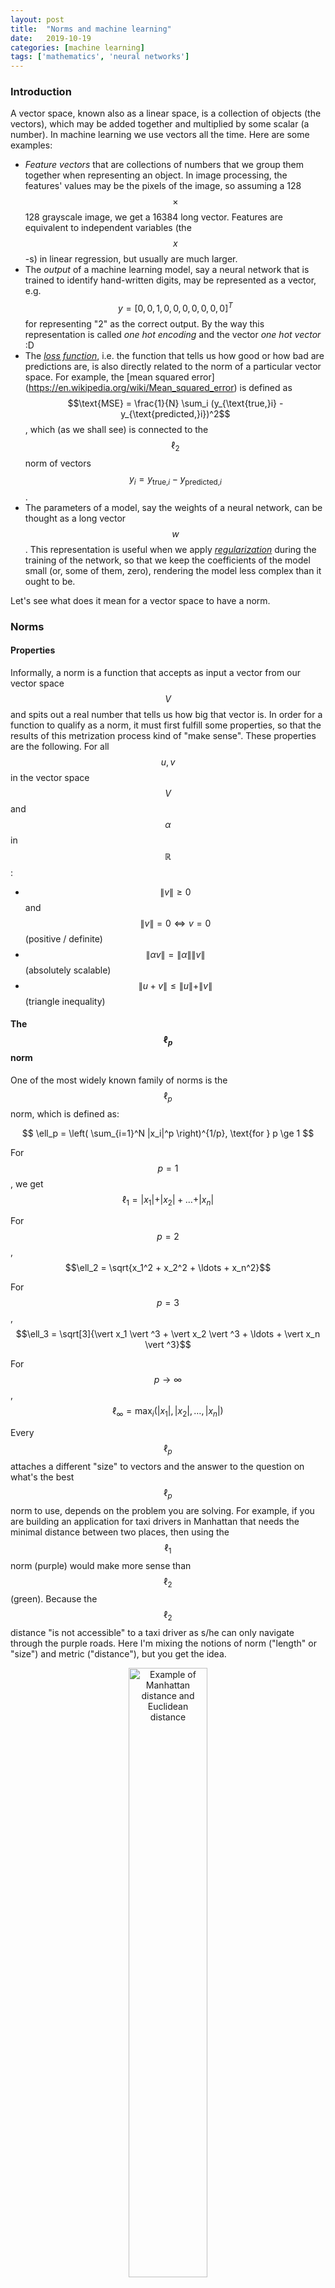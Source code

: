 ```yaml
---
layout: post
title:  "Norms and machine learning"
date:   2019-10-19
categories: [machine learning]
tags: ['mathematics', 'neural networks']
---
```


### Introduction
A vector space, known also as a linear space, is a collection of objects (the vectors), which may be added together and multiplied by some scalar (a number). In machine learning we use vectors all the time. Here are some examples:

* *Feature vectors* that are collections of numbers that we group them together when representing an object. In image processing, the features' values may be the pixels of the image, so assuming a 128 $$\times$$ 128 grayscale image, we get a 16384 long vector. Features are equivalent to independent variables (the $$x$$-s) in linear regression, but usually are much larger.
* The *output* of a machine learning model, say a neural network that is trained to identify hand-written digits, may be represented as a vector, e.g. $$y = [0, 0, 1, 0, 0, 0, 0, 0, 0, 0]^T$$ for representing "2" as the correct output. By the way this representation is called *one hot encoding* and the vector *one hot vector* :D
* The [*loss function*](https://en.wikipedia.org/wiki/Loss_function), i.e. the function that tells us how good or how bad are predictions are, is also directly related to the norm of a particular vector space. For example, the [mean squared error] (https://en.wikipedia.org/wiki/Mean_squared_error) is defined as $$\text{MSE} = \frac{1}{N} \sum_i (y_{\text{true,}i} - y_{\text{predicted,}i})^2$$, which (as we shall see) is connected to the $$\ell_2$$ norm of vectors $$y_i = y_{\text{true,}i} - y_{\text{predicted,}i}$$.
* The parameters of a model, say the weights of a neural network, can be thought as a long vector $$w$$. This representation is useful when we apply [*regularization*](https://en.wikipedia.org/wiki/Mean_squared_error) during the training of the network, so that we keep the coefficients of the model small (or, some of them, zero), rendering the model less complex than it ought to be.

Let's see what does it mean for a vector space to have a norm.

### Norms
#### Properties
Informally, a norm is a function that accepts as input a vector from our vector space $$V$$ and spits out a real number that tells us how big that vector is. In order for a function to qualify as a norm, it must first fulfill some properties, so that the results of this metrization process kind of "make sense". These properties are the following. For all $$u, v$$ in the vector space $$V$$ and $$\alpha$$ in $$\mathbb{R}$$:

* $$\|v\| \ge 0$$ and $$\|v\| = 0 \Leftrightarrow v = 0$$ (positive / definite)
* $$\| \alpha v \| = \|\alpha\| \| v \|$$ (absolutely scalable)
* $$\|u+v\| \le \|u\|+\|v\|$$ (triangle inequality)

#### The $$\ell_p$$ norm
One of the most widely known family of norms is the $$\ell_p$$ norm, which is defined as:

$$
\ell_p = \left( \sum_{i=1}^N |x_i|^p \right)^{1/p}, \text{for } p \ge 1
$$

For $$p = 1$$, we get $$\ell_1 = \vert x_1 \vert + \vert x_2 \vert + \ldots + \vert x_n \vert$$

For $$p = 2$$, $$\ell_2 = \sqrt{x_1^2 + x_2^2 + \ldots + x_n^2}$$

For $$p = 3$$, $$\ell_3 = \sqrt[3]{\vert x_1 \vert ^3 + \vert x_2 \vert ^3 + \ldots + \vert x_n \vert ^3}$$

For $$p \to \infty$$, $$\ell_\infty = \max_i (\vert x_1 \vert, \vert x_2 \vert, \ldots, \vert x_n \vert)$$

Every $$\ell_p$$ attaches a different "size" to vectors and the answer to the question on what's the best $$\ell_p$$ norm to use, depends on the problem you are solving. For example, if you are building an application for taxi drivers in Manhattan that needs the minimal distance between two places, then using the $$\ell_1$$ norm (purple) would make more sense than $$\ell_2$$ (green). Because the $$\ell_2$$ distance "is not accessible" to a taxi driver as s/he can only navigate through the purple roads. Here I'm mixing the notions of norm ("length" or "size") and metric ("distance"), but you get the idea.

<p align="center">
 <img style="width: 50%; height: 50%" src="{{ site.url }}/images/manhattan_distance.jpg" alt="Example of Manhattan distance and Euclidean distance">
</p>
Image taken from quora.com.

In the following image we can see the shape of the $$\ell_p$$ norm for various values of $$p$$. The vector space that we are operating is $$\mathbb{R}^2$$. In specific, we see the boundary of $$\ell_p = 1$$, i.e. all those vectors $$v = (x,y)$$ whose $$\ell_p$$ norm equals $$1$$.

<p align="center">
 <img style="width: 100%; height: 100%" src="{{ site.url }}/images/lp_norms_2d.png" alt="The lp norm for various values of p in two dimensions">
</p>

These are two boundaries for $$\ell_p = 1$$ and $$\ell_p = 2$$.

<p align="center">
 <img style="width: 100%; height: 100%" src="{{ site.url }}/images/lp_norms_2d_2.png" alt="The lp norm for various values of p in two dimensions">
</p>

And this is the boundary for $$\ell_p = 1$$ in $$\mathbb{R}^3$$, that is the set of all $$(x,y,z)$$ points for which the vector $$v = (x,y,z)$$ has an $$\ell_p$$ equal to 1.

<p align="center">
 <img style="width: 100%; height: 100%" src="{{ site.url }}/images/lp_norms_3d.png" alt="The lp norm for various values of p in three dimensions">
</p>

At this point the careful reader might have noticed that $$p$$ should be a real number greater than or equal to 1. So is $$\ell_{1/2}$$ a norm? The answer is no, because it violates the triangle equality. Let $$u = (x_1, y_1), v = (x_2, y_2)$$ then $$u+v=(x_1+x_2, y_1+y_2)$$.

$$
\|u+v\| \le \|u\|+\|v\| \Leftrightarrow \left(\sqrt{x_1+x_2} + \sqrt{y_1+y_2} \right)^2 \le \left(\sqrt{x_1} + \sqrt{y_1}\right)^2 + \left( \sqrt{x2} + \sqrt{y_2}\right)^2
$$

If you expand the squares and simplify the inequality, you will end up in a false statement.

### Connection with optimization
We will see two applications of norms in machine learning, regularization and feature selection. Though the latter is a speciar case of regularization that is optimized for generating sparse solutions.

#### Regularization
In statistical regression or machine learning, we regularly (:D) penalize either the $$\ell_1$$ norm of a solution's vector of parameter values or its $$\ell_2$$. Techniques that use the former penalty, like [LASSO](https://en.wikipedia.org/wiki/Lasso_(statistics)), encourage solutions where many of model's parameters are assigned to zero (as we shall see in a bit). Techniques which use an $$\ell_2$$ penalty, like [ridge regression](https://en.wikipedia.org/wiki/Tikhonov_regularization), encourage solutions where most parameter values are small (but not necessarily zero). [Elastic net regularization](https://en.wikipedia.org/wiki/Elastic_net_regularization) uses a penalty term that is a combination of the $$\ell_1$$ norm and the $$\ell_2$$ norm of the parameter vector.

Suppose that we are training a neural network model to read [hand written digits](https://en.wikipedia.org/wiki/MNIST_database) and we are using a loss (or cost function) $$J$$:

$$
J = \text{MSE} = \frac{1}{N} \sum_{i=1}^N (y_i - \hat{y}_i)^2
$$

We could add an $$\ell_1$$ penalty term:

$$
J = \underbrace{\frac{1}{N} \sum_{i=1}^N (y_i - \hat{y}_i)^2}_{\text{Mean Squared Error}} + \underbrace{\lambda \sum_{i=1}^N \vert w_i \vert}_{\lVert w\rVert_1 \text{ penalty}}
$$

The [hyperparameter](https://en.wikipedia.org/wiki/Hyperparameter_(machine_learning)) is controlling how large penalty we impose on the cost function. If $$\lambda$$ is large, then the model's parameters $$w_i$$ must pushed towards zero, so that the product $$\lambda \lVert w \rVert_1$$ is minimized. On the other hand, if $$\lambda$$ is already small, then the penalty is relaxed.

Or we could add an $$\ell_2$$ penalty term:

$$
J = \underbrace{\frac{1}{N} \sum_{i=1}^N (y_i - \hat{y}_i)^2}_{\text{Mean Squared Error}} + \underbrace{\lambda \sum_{i=1}^N {\vert w_i \vert}^2}_{\lVert w \rVert_2^2 \text{ penalty}}
$$

In elastic regularization, we use a combination of $$\ell_1$$ and $$\ell_2$$ penalty:

$$
J = \underbrace{\frac{1}{N} \sum_{i=1}^N (y_i - \hat{y}_i)^2}_{\text{Mean Squared Error}} +\underbrace{\lambda \left[\alpha \sum_{i=1}^N {\vert w_i \vert} + (1-\alpha) \sum_{i=1}^N {\vert w_i \vert}^2 \right]}_{\text{Combined } \lVert w \rVert_1 \text { and } \lVert w \rVert_2^2}
$$

With the hyperparameter $$\alpha \in [0,1]$$ controlling how much of one versus the other we use in the mixing.

#### Feature selection
Suppose that we would like to minimize $${\lVert x \rVert}_p$$ subject to the constraint $$5x + 6y = 7$$, for various values of $$p$$. We would start from the center of the axes and we would "blow up" our norm until its boundary intersected with the line $$5x + 6y = 7$$. As you can see from the following pictures, for different norms, the optimal point in $$\mathbb{R}^2$$ is different.

<p align="center">
 <img style="width: 100%; height: 100%" src="{{ site.url }}/images/lp_norms_optimization.png" alt="The lp norm for various values of p in three dimensions">
</p>

And here are the same graphs superimposed.

<p align="center">
 <img style="width: 60%; height: 60%" src="{{ site.url }}/images/lp_norms_optimization_2.png" alt="The lp norm for various values of p in three dimensions">
</p>

Οur optimization constraint (the line $$5x + 6y = 7$$) intersects with our optimization objective (minimization of the $$\lVert w \rVert_1$$ norm on the $$y$$ axis. I hope it is evident now how $$\ell_1$$ regularization forces some of the model's parameters to become zero, due to the geometry of the $$\ell_1$$ norm.

#### Convexity of the norms

The notion of convexity is the subject of an entire subfield of mathematics. Convex functions have this nice property (optimization-wise) that any local minimum is also a global minimum. A function $$f$$ is called *convex* if $$\forall x_1, x_2 \in \mathrm{dom}(f), \forall \alpha \in [0, 1]: \qquad f(\alpha x_1+(1-\alpha)x_2)\leq \alpha f(x_1)+(1-\alpha)f(x_2)$$

Now, the very definition of a norm implies that a norm is always a convex function:

$$\underbrace{\|\alpha v+(1-\alpha)w\| \le \|\alpha v\|+\|(1-\alpha)w\|}_\text{triangle inequality} = \underbrace{\alpha\|v\|}_\text{scalability}+(1- \alpha)\|w\|$$

So, by using a cost function that happens to be the norm of a vector space, we end up with a convex optimization function that behaves very well. Also, adding a penalty term from, say, $$\ell_p$$ norm *preserves* the convexity of the cost function (assuming it was convex without the penalty, obviously).

